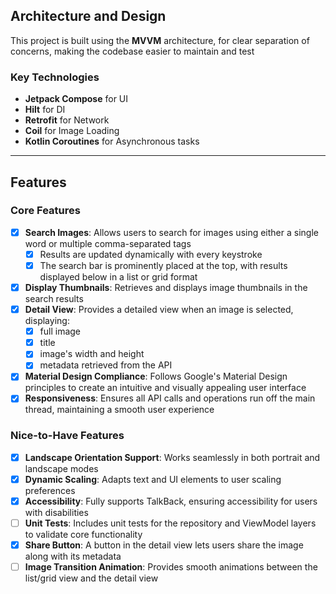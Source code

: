 ## Architecture and Design

This project is built using the **MVVM** architecture, for clear separation of concerns, making the codebase easier to maintain and test

### Key Technologies
- **Jetpack Compose** for UI
- **Hilt** for DI
- **Retrofit** for Network
- **Coil** for Image Loading
- **Kotlin Coroutines** for Asynchronous tasks

---

## Features

### **Core Features**
- [x] **Search Images**: Allows users to search for images using either a single word or multiple comma-separated tags
  - [x] Results are updated dynamically with every keystroke
  - [x] The search bar is prominently placed at the top, with results displayed below in a list or grid format
- [x] **Display Thumbnails**: Retrieves and displays image thumbnails in the search results
- [x] **Detail View**: Provides a detailed view when an image is selected, displaying:
  - [x] full image
  - [x] title
  - [x] image's width and height
  - [x] metadata retrieved from the API
- [x] **Material Design Compliance**: Follows Google's Material Design principles to create an intuitive and visually appealing user interface
- [x] **Responsiveness**: Ensures all API calls and operations run off the main thread, maintaining a smooth user experience

### **Nice-to-Have Features**
- [x] **Landscape Orientation Support**: Works seamlessly in both portrait and landscape modes
- [x] **Dynamic Scaling**: Adapts text and UI elements to user scaling preferences
- [x] **Accessibility**: Fully supports TalkBack, ensuring accessibility for users with disabilities
- [ ] **Unit Tests**: Includes unit tests for the repository and ViewModel layers to validate core functionality
- [x] **Share Button**: A button in the detail view lets users share the image along with its metadata
- [ ] **Image Transition Animation**: Provides smooth animations between the list/grid view and the detail view
